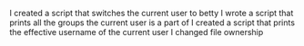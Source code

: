 I created a script that switches the current user to betty
I wrote a script that prints all the groups the current user is a part of
I created a script that prints the effective username of the current user
I changed file ownership
